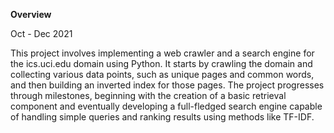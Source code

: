 **Overview**

Oct - Dec 2021

This project involves implementing a web crawler and a search engine for
the ics.uci.edu domain using Python. It starts by crawling the domain
and collecting various data points, such as unique pages and common
words, and then building an inverted index for those pages. The project
progresses through milestones, beginning with the creation of a basic
retrieval component and eventually developing a full-fledged search
engine capable of handling simple queries and ranking results using
methods like TF-IDF.
